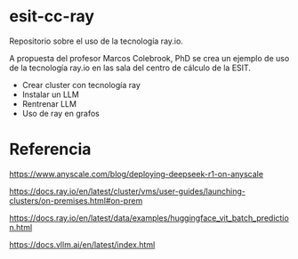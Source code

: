 # esit-cc-ray
Repositorio sobre el uso de la tecnología ray.io. 

A propuesta del profesor Marcos Colebrook, PhD se crea un ejemplo de uso de la tecnología ray.io en las sala del centro de cálculo de la ESIT.

- Crear cluster con tecnología ray
- Instalar un LLM
- Rentrenar LLM
- Uso de ray en grafos


# Referencia


https://www.anyscale.com/blog/deploying-deepseek-r1-on-anyscale

https://docs.ray.io/en/latest/cluster/vms/user-guides/launching-clusters/on-premises.html#on-prem


https://docs.ray.io/en/latest/data/examples/huggingface_vit_batch_prediction.html


https://docs.vllm.ai/en/latest/index.html

